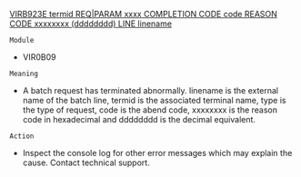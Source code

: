 [VIRB923E termid REQ|PARAM xxxx COMPLETION CODE code REASON CODE xxxxxxxx (dddddddd) LINE linename](https://virtel.readthedocs.io/en/latest/manuals/virtel/Virtel459MG/messages.html?highlight=VIRB923E#VIRB923E)

`Module`
- VIR0B09

`Meaning`
- A batch request has terminated abnormally. linename is the external name of the batch line, termid is the associated terminal name, type is the type of request, code is the abend code, xxxxxxxx is the reason code in hexadecimal and dddddddd is the decimal equivalent.

`Action`
- Inspect the console log for other error messages which may explain the cause. Contact technical support.
